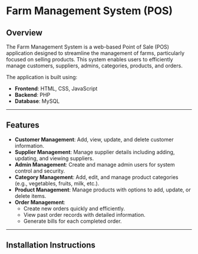 # Farm Management System (POS)

## Overview

The Farm Management System is a web-based Point of Sale (POS) application designed to streamline the management of farms, particularly focused on selling products.
This system enables users to efficiently manage customers, suppliers, admins, categories, products, and orders. 

The application is built using:
- **Frontend**: HTML, CSS, JavaScript
- **Backend**: PHP
- **Database**: MySQL

---

## Features

- **Customer Management**: Add, view, update, and delete customer information.
- **Supplier Management**: Manage supplier details including adding, updating, and viewing suppliers.
- **Admin Management**: Create and manage admin users for system control and security.
- **Category Management**: Add, edit, and manage product categories (e.g., vegetables, fruits, milk, etc.).
- **Product Management**: Manage products with options to add, update, or delete items.
- **Order Management**: 
  - Create new orders quickly and efficiently.
  - View past order records with detailed information.
  - Generate bills for each completed order.

---

## Installation Instructions



